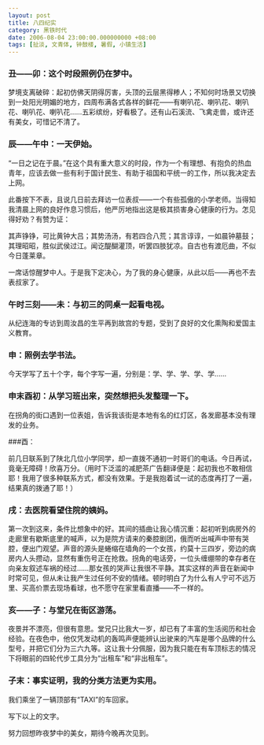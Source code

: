 ```yaml
---
layout: post 
title: 八四纪实
category: 黑铁时代
date: 2006-08-04 23:00:00.000000000 +08:00
tags: [扯淡, 文青体, 钟鼓楼, 暑假, 小镇生活]
---
```


### 丑——卯：这个时段照例仍在梦中。

梦境支离破碎：起初仿佛天阴得厉害，头顶的云层黑得糁人；不知何时场景又切换到一处阳光明媚的地方，四周布满各式各样的鲜花——有喇叭花、喇叭花、喇叭花、喇叭花、喇叭花……五彩缤纷，好看极了。还有山石溪流、飞禽走兽，或许还有美女，可惜记不清了。

### 辰——午中：一天伊始。

“一日之记在于晨。”在这个具有重大意义的时段，作为一个有理想、有抱负的热血青年，应该去做一些有利于国计民生、有助于祖国和平统一的工作，所以我决定去上网。

此番按下不表，且说几日前去拜访一位表叔——一个有些孤傲的小学老师。当得知我清晨上网的良好作息习惯后，他严厉地指出这是极其损害身心健康的行为。怎见得好劝？有赞为证：

其声铮铮，可比黄钟大吕；其势汤汤，有若四合八荒；其言谆谆，一如晨钟墓鼓；其理昭昭，胜似武侯过江。闻讫醍醐灌顶，听罢四肢犹凉。自古也有渡厄曲，不似今日蓬莱章。

一席话惊醒梦中人。于是我下定决心，为了我的身心健康，从此以后——再也不去表叔家了。

### 午时三刻——未：与初三的同桌一起看电视。

从纪连海的专访到周汝昌的生平再到故宫的专题，受到了良好的文化熏陶和爱国主义教育。

### 申：照例去学书法。

今天学写了五十个字，每个字写一遍，分别是：学、学、学、学、学……

### 申末酉初：从学习班出来，突然想把头发整理一下。

在拐角的街口遇到一位表姐，告诉我该街是本地有名的红灯区，各发廊基本没有理发的业务。

###酉：

前几日联系到了陕北几位小学同学，却一直拨不通初一时哥们的电话。今日再试，竟毫无障碍！欣喜万分。（用时下泛滥的减肥茶广告翻译便是：起初我也不敢相信耶！我用了很多种联系方式，都没有效果。于是我抱着试一试的态度再打了一遍，结果真的拨通了耶！）

### 戌：去医院看望住院的姨妈。

第一次到这来，条件比想象中的好。其间的插曲让我心情沉重：起初听到病房外的走廊里有歇斯底里的喊声，以为是院方请来的秦腔剧团，俄而听出喊声中带有哭腔，便出门观望。声音的源头是蜷缩在墙角的一个女孩，约莫十三四岁，旁边的病房内人头攒动，显然有重伤号正在抢救。拐角的电话旁，一位头缠绷带的幸存者在向亲友叙述车祸的经过……那女孩的哭声让我很不平静。其实这样的声音在新闻中时常可见，但从未让我产生过任何不安的情绪。顿时明白了为什么有人宁可不远万里、买高价票去现场看球，也不愿守在家里看直播——不一样的。

### 亥——子：与堂兄在街区游荡。

夜景并不漂亮，但很有意思。堂兄只比我大一岁，却已有了丰富的生活阅历和社会经验。在夜色中，他仅凭发动机的轰鸣声便能辨认出驶来的汽车是哪个品牌的什么型号，并把它们分为三六九等。这让我十分佩服，因为我只能在有车顶标志的情况下将眼前的四轮代步工具分为“出租车”和“非出租车”。

### 子末：事实证明，我的分类方法更为实用。

我们乘坐了一辆顶部有“TAXI”的车回家。

写下以上的文字。

努力回想昨夜梦中的美女，期待今晚再次见到。


